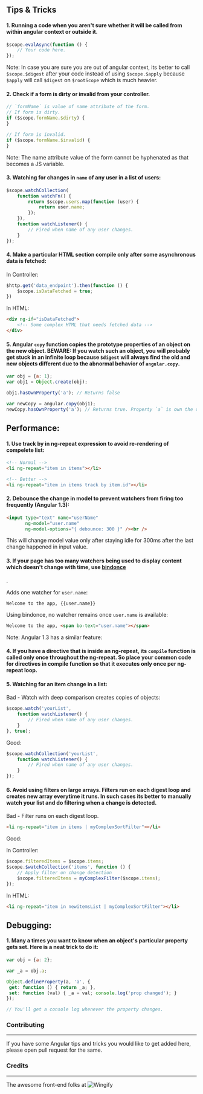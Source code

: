 ## Tips & Tricks

#### 1. Running a code when you aren't sure whether it will be called from within angular context or outside it.

```javascript
$scope.evalAsync(function () {
    // Your code here.
});
```

Note: In case you are sure you are out of angular context, its better to call `$scope.$digest` after your code instead of using `$scope.$apply` because `$apply` will call `$digest` on `$rootScope` which is much heavier.

#### 2. Check if a form is dirty or invalid from your controller.

```javascript
// `formName` is value of name attribute of the form.
// If form is dirty.
if ($scope.formName.$dirty) {
}

// If form is invalid.
if ($scope.formName.$invalid) {
}
```

Note: The name attribute value of the form cannot be hyphenated as that becomes a JS variable.

#### 3. Watching for changes in `name` of any user in a list of users:

```javascript
$scope.watchCollection(
	function watchFn() {
		return $scope.users.map(function (user) {
			return user.name;
		});
	}),
	function watchListener() {
		// Fired when name of any user changes.
	}
});
```


#### 4. Make a particular HTML section compile only after some asynchronous data is fetched:

In Controller:
```javascript
$http.get('data_endpoint').then(function () {
	$scope.isDataFetched = true;
})
```

In HTML:
```html
<div ng-if="isDataFetched">
	<!-- Some complex HTML that needs fetched data -->
</div>
```


#### 5. Angular `copy` function copies the prototype properties of an object on the new object. BEWARE: If you watch such an object, you will probably get stuck in an infinite loop because `$digest` will always find the old and new objects different due to the abnormal behavior of `angular.copy`.

```javascript
var obj = {a: 1};
var obj1 = Object.create(obj);

obj1.hasOwnProperty('a'); // Returns false

var newCopy = angular.copy(obj1);
newCopy.hasOwnProperty('a'); // Returns true. Property `a` is own the object itself now.

```


## Performance:

#### 1. Use track by in ng-repeat expression to avoid re-rendering of compelete list:

```html
<!-- Normal -->
<li ng-repeat="item in items"></li>

<!-- Better -->
<li ng-repeat="item in items track by item.id"></li>

```

#### 2. Debounce the change in model to prevent watchers from firing too frequently (Angular 1.3):

```html
<input type="text" name="userName"
       ng-model="user.name"
       ng-model-options="{ debounce: 300 }" /><br />
```
This will change model value only after staying idle for 300ms after the last change happened in input value.


#### 3. If your page has too many watchers being used to display content which doesn't change with time, use [bindonce](https://github.com/Pasvaz/bindonce)
.

Adds one watcher for `user.name`:

```
Welcome to the app, {{user.name}}
```

Using bindonce, no watcher remains once `user.name` is available:

```html
Welcome to the app, <span bo-text="user.name"></span>
```

Note: Angular 1.3 has a similar feature:

#### 4. If you have a directive that is inside an ng-repeat, its `compile` function is called only once throughout the ng-repeat. So place your common code for directives in compile function so that it executes only once per ng-repeat loop.


#### 5. Watching for an item change in a list:

Bad - Watch with deep comparison creates copies of objects:
```javascript
$scope.watch('yourList',
	function watchListener() {
		// Fired when name of any user changes.
	}
}, true);
```

Good:
```javascript
$scope.watchCollection('yourList',
	function watchListener() {
		// Fired when name of any user changes.
	}
});
```

#### 6. Avoid using filters on large arrays. Filters run on each digest loop and creates new array everytime it runs. In such cases its better to manually watch your list and do filtering when a change is detected.

Bad - Filter runs on each digest loop.

```html
<li ng-repeat="item in items | myComplexSortFilter"></li>
```

Good:

In Controller:
```javascript
$scope.filteredItems = $scope.items;
$scope.$watchCollection('items', function () {
    // Apply filter on change detection
    $scope.filteredItems = myComplexFilter($scope.items);
});
```

In HTML:
```html
<li ng-repeat="item in newitemsList | myComplexSortFilter"></li>
```

## Debugging:

#### 1. Many a times you want to know when an object's particular property gets set. Here is a neat trick to do it:

```javascript
var obj = {a: 2};

var _a = obj.a;

Object.defineProperty(a, 'a', {
 get: function () { return _a; },
 set: function (val) { _a = val; console.log('prop changed'); }
});

// You'll get a console log whenever the property changes.
```

### Contributing
- - -

If you have some Angular tips and tricks you would like to get added here, please open pull request for the same.


### Credits
- - -

The awesome front-end folks at ![Wingify](http://wingify.com/images/logo_wingify_big.png)
